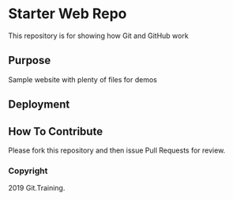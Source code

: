 # Starter Web Repo

This repository is for showing how Git and GitHub work

## Purpose

Sample website with plenty of files for demos

## Deployment

## How To Contribute

Please fork this repository and then issue Pull Requests for review.

### Copyright

2019 Git.Training.